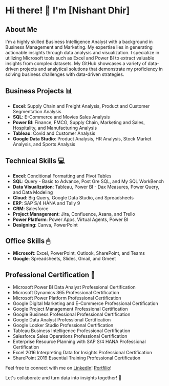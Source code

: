 # Hi there! 👋 I'm [Nishant Dhir]

## About Me
I'm a highly skilled Business Intelligence Analyst with a background in Business Management and Marketing. My expertise lies in generating actionable insights through data analysis and visualization. I specialize in utilizing Microsoft tools such as Excel and Power BI to extract valuable insights from complex datasets. My GitHub showcases a variety of data-driven projects and analytical solutions that demonstrate my proficiency in solving business challenges with data-driven strategies.

## Business Projects 📊
- **Excel**: Supply Chain and Freight Analysis, Product and Customer Segmentation Analysis
- **SQL**: E-Commerce and Movies Sales Analysis
- **Power BI**: Finance, FMCG, Supply Chain, Marketing and Sales, Hospitality, and Manufacturing Analysis
- **Tableau**: Covid and Customer Analysis
- **Google Data Studio**: Product Analysis, HR Analysis, Stock Market Analysis, and Sports Analysis

## Technical Skills 💻
- **Excel**: Conditional Formatting and Pivot Tables
- **SQL**: Query - Basic to Advance, Post Gre SQL, and My SQL WorkBench
- **Data Visualization**: Tableau, Power BI - Dax Measures, Power Query, and Data Modeling
- **Cloud**: Big Query, Google Data Studio, and Spreadsheets
- **ERP**: SAP S/4 HANA and Tally 9
- **CRM**: Salesforce
- **Project Management**: Jira, Confluence, Asana, and Trello
- **Power Platform**: Power Apps, Virtual Agents, Power BI
- **Designing**: Canva, PowerPoint

## Office Skills 🖱
- **Microsoft**: Excel, PowerPoint, Outlook, SharePoint, and Teams
- **Google**: Spreadsheets, Slides, Gmail, and Gmeet

## Professional Certification 📃
- Microsoft Power BI Data Analyst Professional Certification
- Microsoft Dynamics 365 Professional Certification
- Microsoft Power Platform Professional Certification
- Google Digital Marketing and E-Commerce Professional Certification
- Google Project Management Professional Certification
- Google Business Professional Professional Certification
- Google Data Analyst Professional Certification
- Google Looker Studio Professional Certification
- Tableau Business Intelligence Professional Certification
- Salesforce Sales Operations Professional Certification
- Enterprise Resource Planning with SAP S/4 HANA Professional Certification
- Excel 2016 Interpreting Data for Insights Professional Certification
- SharePoint 2019 Essential Training Professional Certification


Feel free to connect with me on [LinkedIn](https://www.linkedin.com/in/nishant-dhir/)! [Portfilio]((https://mavenanalytics.io/profile/Nishant-Dhir/105172593))!

Let's collaborate and turn data into insights together! 🚀
